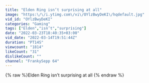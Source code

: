 ```yaml
---
title: "Elden Ring isn’t surprising at all"
image: "https:\/\/i.ytimg.com\/vi\/OYlzBwyDeKI\/hqdefault.jpg"
vid_id: "OYlzBwyDeKI"
categories: "Gaming"
tags: ["Elden","isn’t","surprising"]
date: "2022-03-23T18:40:35+03:00"
vid_date: "2022-03-14T19:51:44Z"
duration: "PT14S"
viewcount: "1814"
likeCount: "31"
dislikeCount: ""
channel: "FrankySepp 64"
---
```

{% raw %}Elden Ring isn’t surprising at all {% endraw %}

